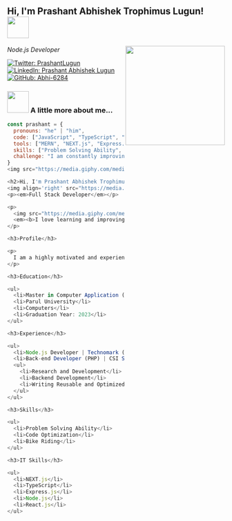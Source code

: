 <h2> Hi, I'm Prashant Abhishek Trophimus Lugun! <img src="https://media.giphy.com/media/mGcNjsfWAjY5AEZNw6/giphy.gif" width="50"></h2>
<img align='right' src="https://media.giphy.com/media/ieyl9zmCjO4b4t6qoY/giphy.gif" width="230">
<p><em>Node.js Developer</em></p>

[![Twitter: PrashantLugun](https://img.shields.io/twitter/follow/PrashantLugun?style=social)](https://twitter.com/PrashantLugun)
[![LinkedIn: Prashant Abhishek Lugun](https://img.shields.io/badge/-PrashantAbhishekLugun-blue?style=flat-square&logo=Linkedin&logoColor=white&link=https://www.linkedin.com/in/prashant-abhishek-lugun-a01376137)](https://www.linkedin.com/in/prashant-abhishek-lugun-a01376137)
[![GitHub: Abhi-6284](https://img.shields.io/github/followers/Abhi-6284?label=follow&style=social)](https://github.com/Abhi-6284)

### <img src="https://media.giphy.com/media/VgCDAzcKvsR6OM0uWg/giphy.gif" width="50"> A little more about me...  

```javascript
const prashant = {
  pronouns: "he" | "him",
  code: ["JavaScript", "TypeScript", "HTML", "CSS", "PHP"],
  tools: ["MERN", "NEXT.js", "Express.js", "Node.js", "React.js"],
  skills: ["Problem Solving Ability", "Code Optimization", "Bike Riding"],
  challenge: "I am constantly improving my coding skills and working on personal projects."
}
<img src="https://media.giphy.com/media/LnQjpWaON8nhr21vNW/giphy.gif" width="60"> <em><b>I love learning and improving my coding skills</b>! If you'd like to connect or collaborate, feel free to reach out. I'm always excited to meet new people!</em>

<h2>Hi, I'm Prashant Abhishek Trophimus Lugun! <img src="https://media.giphy.com/media/mGcNjsfWAjY5AEZNw6/giphy.gif" width="50"></h2>
<img align='right' src="https://media.giphy.com/media/ieyl9zmCjO4b4t6qoY/giphy.gif" width="230">
<p><em>Full Stack Developer</em></p>

<p>
  <img src="https://media.giphy.com/media/LnQjpWaON8nhr21vNW/giphy.gif" width="60">
  <em><b>I love learning and improving my coding skills</b>! If you'd like to connect or collaborate, feel free to reach out. I'm always excited to meet new people!</em>
</p>

<h3>Profile</h3>

<p>
  I am a highly motivated and experienced Full Stack Developer with a focus on the MERN (MongoDB, Express.js, React.js, Node.js) stack. I have a strong passion for improving my coding skills and working with various languages and technologies, including HTML5, CSS, JavaScript, PHP, and MERN.
</p>

<h3>Education</h3>

<ul>
  <li>Master in Computer Application (M.C.A)</li>
  <li>Parul University</li>
  <li>Computers</li>
  <li>Graduation Year: 2023</li>
</ul>

<h3>Experience</h3>

<ul>
  <li>Node.js Developer | Technomark (January 2023 - Present)</li>
  <li>Back-end Developer (PHP) | CSI Software (April 2022 - August 2022)</li>
  <ul>
    <li>Research and Development</li>
    <li>Backend Development</li>
    <li>Writing Reusable and Optimized Code</li>
  </ul>
</ul>

<h3>Skills</h3>

<ul>
  <li>Problem Solving Ability</li>
  <li>Code Optimization</li>
  <li>Bike Riding</li>
</ul>

<h3>IT Skills</h3>

<ul>
  <li>NEXT.js</li>
  <li>TypeScript</li>
  <li>Express.js</li>
  <li>Node.js</li>
  <li>React.js</li>
</ul>
